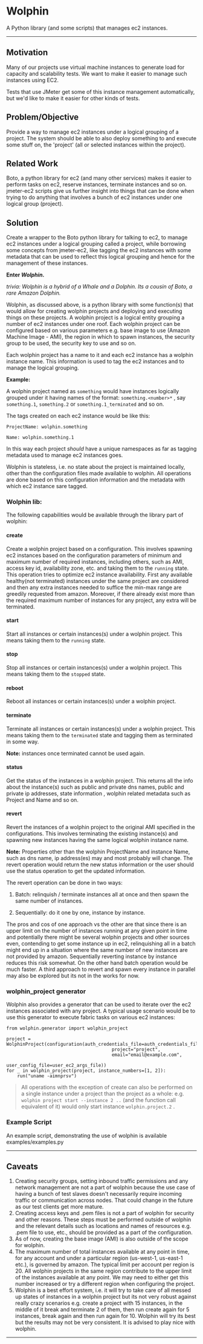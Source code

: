 Wolphin
=======
A Python library (and some scripts) that manages ec2 instances.

----
Motivation
----------
Many of our projects use virtual machine instances to generate load for capacity and scalability
tests. We want to make it easier to manage such instances using EC2.

Tests that use JMeter get some of this instance management automatically, but we'd like to make it
easier for other kinds of tests.

Problem/Objective
-----------------
Provide a way to manage ec2 instances under a logical grouping of a project. The system should be
able to also deploy something to and execute some stuff on, the 'project' (all or selected instances
within the project).

Related Work
------------
Boto, a python library for ec2 (and many other services) makes it easier to perform tasks on ec2,
reserve instances, terminate instances and so on. jmeter-ec2 scripts give us further insight into
things that can be done when trying to do anything that involves a bunch of ec2 instances under one
logical group (project).

Solution
--------
Create a wrapper to the Boto python library for talking to ec2, to manage ec2 instances under a
logical grouping called a project, while borrowing some concepts from jmeter-ec2, like tagging the
ec2 instances with some metadata that can be used to reflect this logical grouping and hence for
the management of these instances.

**Enter *Wolphin*.**

*trivia: Wolphin is a hybrid of a Whale and a Dolphin. Its a cousin of Boto, a rare Amazon Dolphin.*

Wolphin, as discussed above, is a python library with some function(s) that would allow for
creating wolphin projects and deploying and executing things on these projects. A wolphin project is
a logical entity grouping a number of ec2 instances under one roof. Each wolphin project can be
configured based on various parameters e.g. base image to use (Amazon Machine Image - AMI), the
region in which to spawn instances, the security group to be used, the security key to use and
so on.

Each wolphin project has a name to it and each ec2 instance has a wolphin instance name. This
information is used to tag the ec2 instances and to manage the logical grouping.

**Example:**

A wolphin project named as ``something`` would have instances logically grouped under it having
names of the format: ``something.<number>*`` , say ``something.1``, ``something.2`` or
``something.1_terminated`` and so on.

The tags created on each ec2 instance would be like this:

``ProjectName: wolphin.something``

``Name: wolphin.something.1``

In this way each project *should* have a unique namespaces as far as tagging metadata used to manage
ec2 instances goes.

Wolphin is stateless, i.e. no state about the project is maintained locally, other than the
configuration files made available to wolphin. All operations are done based on this configuration
information and the metadata with which ec2 instance sare tagged.

### Wolphin lib:

The following capabilities would be available through the library part of wolphin:

#### create

Create a wolphin project based on a configuration. This involves
spawning ec2 instances based on the configuration parameters of minimum and maximum number of
required instances, including others, such as AMI, access key id, availability zone, etc.
and taking them to the `running` state.
This operation tries to optimize ec2 instance availability. First any available healthy(not
terminated) instances under the same project are considered and then any extra instances needed
to suffice the min-max range are greedily requested from amazon.
Moreover, if there already exist more than the required maximum number of instances for any project,
any extra will be terminated.

#### start

Start all instances or certain instances(s) under a wolphin project. This means taking them to
the `running` state.

#### stop

Stop all instances or certain instances(s) under a wolphin project. This means taking them to the
`stopped` state.

#### reboot

Reboot all instances or certain instances(s) under a wolphin project.

#### terminate

Terminate all instances or certain instances(s) under a wolphin project. This means taking them to
the `terminated` state and tagging them as terminated in some way.

**Note:** instances once terminated cannot be used again.

#### status

Get the status of the instances in a wolphin project. This returns all the info about the
instance(s) such as public and private dns names, public and private ip addresses, state information
, wolphin related metadata such as Project and Name and so on.

#### revert

Revert the instances of a wolphin project to the original AMI specified in the configurations. This
involves terminating the existing instance(s) and spawning new instances having the same logical
wolphin instance name.

**Note:** Properties other than the wolphin ProjectName and instance Name, such as dns name,
ip address(es) may and most probably will change. The revert operation would return the new status
information or the user should use the status operation to get the updated information.

The revert operation can be done in two ways:

1. Batch: relinquish / terminate instances all at once and then spawn the same number of instances.

2. Sequentially: do it one by one, instance by instance.

The pros and cos of one approach vs the other are that since there is an upper limit on the number
of instances running at any given point in time and potentially there might be several wolphin
projects and other sources even, contending to get some instance up in ec2, relinquishing all in a
batch might end up in a situation where the same number of new instances are not provided by amazon.
Sequentially reverting instance by instance reduces this risk somewhat. On the other hand batch
operation would be much faster. A third approach to revert and spawn every instance in parallel may
also be explored but its not in the works for now.

### wolphin_project generator

Wolphin also provides a generator that can be used to iterate over the ec2 instances associated with
any project. A typical usage scenario would be to use this generator to execute fabric tasks on various
ec2 instances:

    from wolphin.generator import wolphin_project

    project = WolphinProject(configuration(auth_credentials_file=auth_credentials_file,
                                           project="project",
                                           email="email@example.com",
                                           user_config_file=user_ec2_args_file))
    for _ in wolphin_project(project, instance_numbers=[1, 2]):
        run("uname -aimnprsv")


> All operations with the exception of create can also be performed on a single instance under a
project than the project as a whole: e.g. ``wolphin project start --instance 2 ..`` (and the
function call equivalent of it) would only start instance ``wolphin.project.2`` .

### Example Script

An example script, demonstrating the use of wolphin is available  examples/examples.py

----
Caveats
-------
1. Creating security groups, setting inbound traffic permissions and any network management are not
a part of wolphin because the use case of having a bunch of test slaves doesn't necessarily require
incoming traffic or communication across nodes. That could change in the future as our test clients
get more mature.
2. Creating access keys and .pem files is not a part of wolphin for security and other reasons.
These steps must be performed outside of wolphin and the relevant details such as locations and
names of resources e.g. .pem file to use, etc., should be provided as a part of the configuration.
3. As of now, creating the base image (AMI) is also outside of the scope for wolphin.
4. The maximum number of total instances available at any point in time, for any account
 and under a particular region (us-west-1, us-east-1 etc.), is governed by amazon.
 The typical limit per account per region is 20. All wolphin projects in the same region
contribute to the upper limit of the instances available at any point. We may need to either get
this number increased or try a different region when configuring the project.
4. Wolphin is a best effort system, i.e. it will try to take care of all messed up states of
instances in a wolphin project but its not very robust against really crazy scenarios e.g. create
a project with 15 instances, in the middle of it break and terminate 2 of them, then run create
again for 5 instances, break again and then run again for 10. Wolphin will try its best but the
results may not be very consistent. It is advised to  play nice with wolphin.

----
